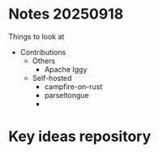 # Notes 20250918


Things to look at 

- Contributions
    - Others
        - Apache Iggy
    - Self-hosted
        - campfire-on-rust
        - parseltongue
        - 

# Key ideas repository